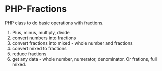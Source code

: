 # PHP-Fractions
PHP class to do basic operations with fractions.

1) Plus, minus, multiply, divide
2) convert numbers into fractions
3) convert fractions into mixed - whole number and fractions
4) convert mixed to fractions
5) reduce fractions
6) get any data - whole number, numerator, denominator. Or frations, full mixed.



